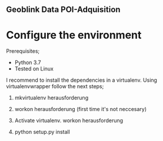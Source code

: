## Geoblink Data POI-Adquisition

# Configure the environment

Prerequisites;

* Python 3.7
* Tested on Linux

I recommend to install the dependencies in a virtualenv. Using virtualenvwrapper follow the next
steps;

1. mkvirtualenv herausforderung
2. workon herausforderung (first time it's not neccesary)

1. Activate virtualenv. workon herausforderung
2. python setup.py install
